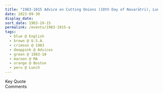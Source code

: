 ```yaml
---
title: "1983-1015 Advice on Cutting Onions (10th Day of Navarātri), Lunch before Navarātri Pūjā, Kitchen, Āśhram, Boston, MA, U.S.A."
date: 2023-09-30
display_date: 
sort_date: 1983-10-15
permalink: /events/1983-1015-a
tags:
  - blue @ English
  - brown @ U.S.A.
  - crimson @ 1983
  - deeppink @ Advices
  - green @ 1983-10
  - maroon @ MA
  - orange @ Boston
  - peru @ Lunch 
---
```


<wave-list>
  <list-title color="green" width="75">Key Quote</list-title>
  <list-item color="BlanchedAlmond"  width="200"></list-item>
  <list-item color="Lavender"></list-item>
  <list-item color="BlanchedAlmond"></list-item>
</wave-list>

<br>

<wave-list>
  <list-title color="green" width="75">Comments</list-title>
  <list-item color="BlanchedAlmond"  width="200"></list-item>
  <list-item color="Lavender"></list-item>
  <list-item color="BlanchedAlmond"></list-item>
</wave-list>
